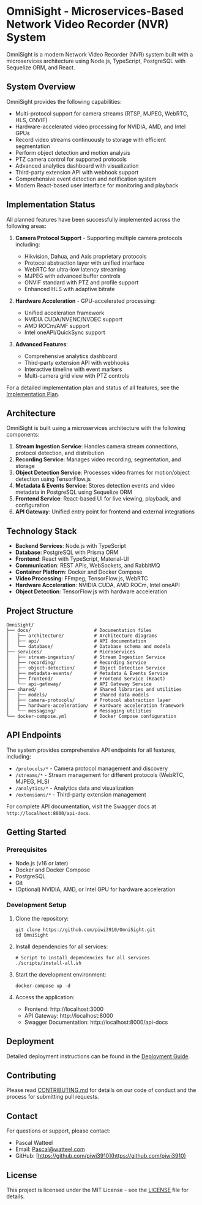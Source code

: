 # OmniSight - Microservices-Based Network Video Recorder (NVR) System

OmniSight is a modern Network Video Recorder (NVR) system built with a microservices architecture using Node.js, TypeScript, PostgreSQL with Sequelize ORM, and React.

## System Overview

OmniSight provides the following capabilities:
- Multi-protocol support for camera streams (RTSP, MJPEG, WebRTC, HLS, ONVIF)
- Hardware-accelerated video processing for NVIDIA, AMD, and Intel GPUs
- Record video streams continuously to storage with efficient segmentation
- Perform object detection and motion analysis
- PTZ camera control for supported protocols
- Advanced analytics dashboard with visualization
- Third-party extension API with webhook support
- Comprehensive event detection and notification system
- Modern React-based user interface for monitoring and playback

## Implementation Status

All planned features have been successfully implemented across the following areas:

1. **Camera Protocol Support** - Supporting multiple camera protocols including:
   - Hikvision, Dahua, and Axis proprietary protocols
   - Protocol abstraction layer with unified interface
   - WebRTC for ultra-low latency streaming
   - MJPEG with advanced buffer controls
   - ONVIF standard with PTZ and profile support
   - Enhanced HLS with adaptive bitrate

2. **Hardware Acceleration** - GPU-accelerated processing:
   - Unified acceleration framework
   - NVIDIA CUDA/NVENC/NVDEC support
   - AMD ROCm/AMF support
   - Intel oneAPI/QuickSync support

3. **Advanced Features**:
   - Comprehensive analytics dashboard
   - Third-party extension API with webhooks
   - Interactive timeline with event markers
   - Multi-camera grid view with PTZ controls

For a detailed implementation plan and status of all features, see the [Implementation Plan](implementation-plan.md).

## Architecture

OmniSight is built using a microservices architecture with the following components:

1. **Stream Ingestion Service**: Handles camera stream connections, protocol detection, and distribution
2. **Recording Service**: Manages video recording, segmentation, and storage
3. **Object Detection Service**: Processes video frames for motion/object detection using TensorFlow.js
4. **Metadata & Events Service**: Stores detection events and video metadata in PostgreSQL using Sequelize ORM
5. **Frontend Service**: React-based UI for live viewing, playback, and configuration
6. **API Gateway**: Unified entry point for frontend and external integrations

## Technology Stack

- **Backend Services**: Node.js with TypeScript
- **Database**: PostgreSQL with Prisma ORM
- **Frontend**: React with TypeScript, Material-UI
- **Communication**: REST APIs, WebSockets, and RabbitMQ
- **Container Platform**: Docker and Docker Compose
- **Video Processing**: FFmpeg, TensorFlow.js, WebRTC
- **Hardware Acceleration**: NVIDIA CUDA, AMD ROCm, Intel oneAPI
- **Object Detection**: TensorFlow.js with hardware acceleration

## Project Structure

```
OmniSight/
├── docs/                       # Documentation files
│   ├── architecture/           # Architecture diagrams
│   ├── api/                    # API documentation
│   └── database/               # Database schema and models
├── services/                   # Microservices
│   ├── stream-ingestion/       # Stream Ingestion Service
│   ├── recording/              # Recording Service
│   ├── object-detection/       # Object Detection Service
│   ├── metadata-events/        # Metadata & Events Service
│   ├── frontend/               # Frontend Service (React)
│   └── api-gateway/            # API Gateway Service
├── shared/                     # Shared libraries and utilities
│   ├── models/                 # Shared data models
│   ├── camera-protocols/       # Protocol abstraction layer
│   ├── hardware-acceleration/  # Hardware acceleration framework
│   └── messaging/              # Messaging utilities
└── docker-compose.yml          # Docker Compose configuration
```

## API Endpoints

The system provides comprehensive API endpoints for all features, including:

- `/protocols/*` - Camera protocol management and discovery
- `/streams/*` - Stream management for different protocols (WebRTC, MJPEG, HLS)
- `/analytics/*` - Analytics data and visualization
- `/extensions/*` - Third-party extension management

For complete API documentation, visit the Swagger docs at `http://localhost:8000/api-docs`.

## Getting Started

### Prerequisites

- Node.js (v16 or later)
- Docker and Docker Compose
- PostgreSQL
- Git
- (Optional) NVIDIA, AMD, or Intel GPU for hardware acceleration

### Development Setup

1. Clone the repository:
   ```
   git clone https://github.com/piwi3910/OmniSight.git
   cd OmniSight
   ```

2. Install dependencies for all services:
   ```
   # Script to install dependencies for all services
   ./scripts/install-all.sh
   ```

3. Start the development environment:
   ```
   docker-compose up -d
   ```

4. Access the application:
   - Frontend: http://localhost:3000
   - API Gateway: http://localhost:8000
   - Swagger Documentation: http://localhost:8000/api-docs

## Deployment

Detailed deployment instructions can be found in the [Deployment Guide](docs/deployment.md).

## Contributing

Please read [CONTRIBUTING.md](CONTRIBUTING.md) for details on our code of conduct and the process for submitting pull requests.

## Contact

For questions or support, please contact:
- Pascal Watteel
- Email: Pascal@watteel.com
- GitHub: [https://github.com/piwi3910](https://github.com/piwi3910)

## License

This project is licensed under the MIT License - see the [LICENSE](LICENSE) file for details.